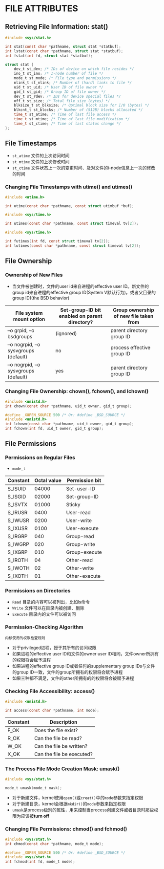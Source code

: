 # FILE ATTRIBUTES

## Retrieving File Information: stat()
```c
#include <sys/stat.h>

int stat(const char *pathname, struct stat *statbuf);
int lstat(const char *pathname, struct stat *statbuf);
int fstat(int fd, struct stat *statbuf);
```

```c
struct stat {
    dev_t st_dev; /* IDs of device on which file resides */
    ino_t st_ino; /* I-node number of file */
    mode_t st_mode; /* File type and permissions */
    nlink_t st_nlink; /* Number of (hard) links to file */
    uid_t st_uid; /* User ID of file owner */
    gid_t st_gid; /* Group ID of file owner */
    dev_t st_rdev; /* IDs for device special files */
    off_t st_size; /* Total file size (bytes) */
    blksize_t st_blksize; /* Optimal block size for I/O (bytes) */
    blkcnt_t st_blocks; /* Number of (512B) blocks allocated */
    time_t st_atime; /* Time of last file access */
    time_t st_mtime; /* Time of last file modification */
    time_t st_ctime; /* Time of last status change */
};
```

## File Timestamps
- `st_atime`  文件的上次访问时间
- `st_mtime`  文件的上次修改时间
- `st_ctime`  文件状态上一次的变更时间、及对文件的i-node信息上一次的修改的时间

### Changing File Timestamps with utime() and utimes()
```c
#include <utime.h>

int utime(const char *pathname, const struct utimbuf *buf);
```

```c
#include <sys/time.h>

int utimes(const char *pathname, const struct timeval tv[2]);
```

```c
#include <sys/time.h>

int futimes(int fd, const struct timeval tv[2]);
int lutimes(const char *pathname, const struct timeval tv[2]);
```

## File Ownership

### Ownership of New Files
- 当文件被创建时，文件的user id来自进程的effective user ID。新文件的group id来自进程的effective group ID(System V默认行为)，或者父目录的group ID((the BSD
  behavior)

| File system mount option | Set-group-ID bit enabled on parent directory? | Group ownership of new file taken from |
| --- | --- | --- |
| –o grpid, –o bsdgroups | (ignored) | parent directory group ID |
| –o nogrpid, –o sysvgroups (default) | no | process effective group ID |
| –o nogrpid, –o sysvgroups (default) | yes | parent directory group ID |

### Changing File Ownership: chown(), fchown(), and lchown()
```c
#include <unistd.h>
int chown(const char *pathname, uid_t owner, gid_t group);

#define _XOPEN_SOURCE 500 /* Or: #define _BSD_SOURCE */
#include <unistd.h>
int lchown(const char *pathname, uid_t owner, gid_t group);
int fchown(int fd, uid_t owner, gid_t group);
```

## File Permissions

### Permissions on Regular Files
- `mode_t`

| Constant | Octal value | Permission bit |
| --- | --- | --- |
| S_ISUID | 04000 | Set-user-ID |
| S_ISGID | 02000 | Set-group-ID |
| S_ISVTX | 01000 |  Sticky |
| S_IRUSR | 0400 | User-read |
| S_IWUSR | 0200 | User-write |
| S_IXUSR | 0100 | User-execute |
| S_IRGRP | 040 | Group-read |
| S_IWGRP | 020 | Group-write |
| S_IXGRP | 010 | Group-execute |
| S_IROTH | 04 | Other-read |
| S_IWOTH | 02 | Other-write |
| S_IXOTH | 01 | Other-execute |

### Permissions on Directories
- `Read` 目录的内容可以被列出，比如ls命令
- `Write` 文件可以在目录内被创建、删除
- `Execute` 目录内的文件可以被访问

### Permission-Checking Algorithm
`内核使用的权限检查规则`
- 对于privileged进程，授于其所有的访问权限
- 如果进程的effective user ID和文件的owner user ID相同，文件owner所拥有的权限将会赋予进程
- 如果进程的effective group ID或者任何的supplementary group IDs与文件的group ID一致，文件的group所拥有的权限将会赋予进程
- 如果三种都不满足，文件的other所拥有的的权限将会被赋予进程

### Checking File Accessibility: access()
```c
#include <unistd.h>

int access(const char *pathname, int mode);
```
| Constant | Description |
| --- | --- |
| F_OK | Does the file exist? |
| R_OK | Can the file be read? |
| W_OK | Can the file be written? | 
| X_OK | Can the file be executed? |

### The Process File Mode Creation Mask: umask()
```c
#include <sys/stat.h>

mode_t umask(mode_t mask);
```
- 对于新建文件，kernel使用`open()`或`creat()`中的`mode`参数来指定权限
- 对于新建目录，kernel会根据`mkdir()`的`mode`参数来指定权限
- `umask`是process级别的属性，用来控制当process创建文件或者目录时那些权限为应该被**turn off**

### Changing File Permissions: chmod() and fchmod()
```c
#include <sys/stat.h>
int chmod(const char *pathname, mode_t mode);

#define _XOPEN_SOURCE 500 /* Or: #define _BSD_SOURCE */
#include <sys/stat.h>
int fchmod(int fd, mode_t mode);
```